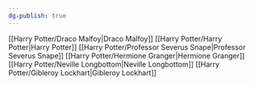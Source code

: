 ```yaml
---
dg-publish: true
---
```

[[Harry Potter/Draco Malfoy\|Draco Malfoy]]
[[Harry Potter/Harry Potter\|Harry Potter]]
[[Harry Potter/Professor Severus Snape\|Professor Severus Snape]]
[[Harry Potter/Hermione Granger\|Hermione Granger]]
[[Harry Potter/Neville Longbottom\|Neville Longbottom]]
[[Harry Potter/Gibleroy Lockhart\|Gibleroy Lockhart]]
